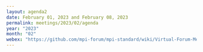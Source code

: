 ```yaml
---
layout: agenda2
date: February 01, 2023 and February 08, 2023
permalink: meetings/2023/02/agenda
year: "2023"
month: "02"
webex: "https://github.com/mpi-forum/mpi-standard/wiki/Virtual-Forum-Meeting-Information"
---
```


